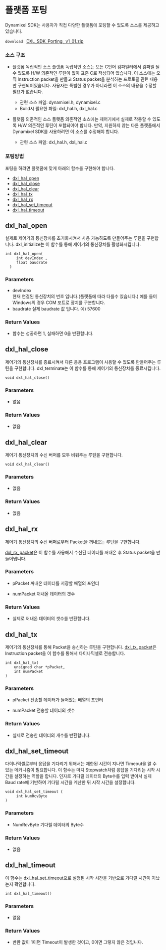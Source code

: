 # 플랫폼 포팅

Dynamixel SDK는 사용자가 직접 다양한 플랫폼에 포팅할 수 있도록 소스를 제공하고 있습니다.

`download ` [DXL_SDK_Porting_ v1_01.zip](http://support.robotis.com/ko/baggage_files/dynamixel_sdk/dxl_sdk_porting_v1_01.zip)

### 소스 구조

- 플랫폼 독립적인 소스
 플랫폼 독립적인 소스는 모든 C언어 컴파일러에서 컴파일 될 수 있도록 H/W 의존적인 루틴이 없이 표준 C로 작성되어 있습니다. 이 소스에는 오직 Instruction packet을 만들고 Status packet을 분석하는 프로토콜 관련 내용만 구현되어있습니다. 사용자는 특별한 경우가 아니라면 이 소스의 내용을 수정할 필요가 없습니다.

  - 관련 소스 파일: dynamixel.h, dynamixel.c
  - Build시 필요한 파일: dxl_hal.h, dxl_hal.c

- 플랫폼 의존적인 소스
플랫폼 의존적인 소스에는 제어기에서 실제로 작동할 수 있도록  H/W 의존적인 루틴이 포함되어야 합니다. 만약, 지원하지 않는 다른 플랫폼에서 Dynamixel SDK를 사용하려면 이 소스를 수정해야 합니다.

  - 관련 소스 파일: dxl_hal.h, dxl_hal.c

### 포팅방법

포팅을 하려면 플랫폼에 맞게 아래의 함수를 구현해야 합니다.

- [dxl_hal_open]
- [dxl_hal_close]
- [dxl_hal_clear]
- [dxl_hal_tx]
- [dxl_hal_rx]
- [dxl_hal_set_timeout]
- [dxl_hal_timeout]

## dxl_hal_open

실제로 제어기의 통신장치를 초기화시켜서 사용 가능하도록 만들어주는 루틴을 구현합니다.
dxl_initialize는 이 함수를 통해 제어기의 통신장치를 활성화시킵니다.

```
int dxl_hal_open(
     int devIndex ,
     float baudrate
  )
```

### Parameters

- devIndex  
현재 연결된 통신장치의 번호 입니다.(플랫폼에 따라 다를수 있습니다.)
예를 들어 Windows의 경우 COM 포트로 장치를 구분합니다.
- baudrate
실제 baudrate 값 입니다. 예) 57600

### Return Values
- 함수는 성공하면 1, 실패하면 0을 반환합니다.

## dxl_hal_close

제어기의 통신장치를 종료시켜서 다른 응용 프로그램이 사용할 수 있도록 만들어주는 루틴을 구현합니다.
dxl_terminate는 이 함수를 통해 제어기의 통신장치를 종료시킵니다.

```
void dxl_hal_close()
```

### Parameters

- 없음

### Return Values

- 없음

## dxl_hal_clear

제어기 통신장치의 수신 버퍼를 모두 비워주는 루틴을 구현합니다.

```
void dxl_hal_clear()
```

### Parameters

- 없음

### Return Values

- 없음

## dxl_hal_rx

제어기 통신장치의 수신 버퍼로부터 Packet을 꺼내오는 루틴을 구현합니다.

[dxl_rx_packet]은 이 함수를 사용해서 수신된 데이터를 꺼내온 후 Status packet을 만들어냅니다.

### Parameters

- pPacket
꺼내온 데이터를 저장할 배열의 포인터

- numPacket
꺼내올 데이터의 갯수

### Return Values

- 실제로 꺼내온 데이터의 갯수를 반환합니다.

## dxl_hal_tx

제어기의 통신장치를 통해 Packet을 송신하는 루틴을 구현합니다.
[dxl_tx_packet]은 Instruction packet을 이 함수를 통해서  다이나믹셀로 전송합니다.

```
int dxl_hal_tx(
    unsigned char *pPacket,
    int numPacket
)
```

### Parameters

- pPacket
전송할 데이터가 들어있는 배열의 포인터

- numPacket
전송할 데이터의 갯수

### Return Values

- 실제로 전송한 데이터의 개수를 반환합니다.

## dxl_hal_set_timeout

다이나믹셀로부터 응답을 기다리기 위해서는 제한된 시간이 지나면 Timeout을 알 수 있는 메커니즘이 필요합니다. 이 함수는 마치 Stopwatch처럼 응답을 기다리는 시작 시간을 설정하는 역할을 합니다. 인자로 기다릴 데이터의 Byte수를 입력 받아서 실제 Baud rate에 기반하여 기다릴 시간을 계산한 뒤 시작 시간을 설정합니다.

```
void dxl_hal_set_timeout (
     int NumRcvByte
)
```

### Parameters

- NumRcvByte
기다릴 데이터의 Byte수

### Return Values

- 없음

## dxl_hal_timeout

이 함수는 dxl_hal_set_timeout으로 설정된 시작 시간을 기반으로 기다릴 시간이 지났는지 확인합니다.

```
int dxl_hal_timeout()
```

### Parameters

- 없음

### Return Values

- 반환 값이 1이면 Timeout이 발생한 것이고, 0이면 그렇지 않은 것입니다.


[dxl_hal_open]: ??
[dxl_hal_close]: ??
[dxl_hal_clear]: ??
[dxl_hal_tx]: ??
[dxl_hal_rx]: ??
[dxl_hal_set_timeout]: ??
[dxl_hal_timeout]: ??
[dxl_rx_packet]: ??
[dxl_tx_packet]: ??
